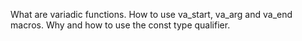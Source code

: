 What are variadic functions. How to use va_start, va_arg and va_end macros. Why and how to use the const type qualifier.
